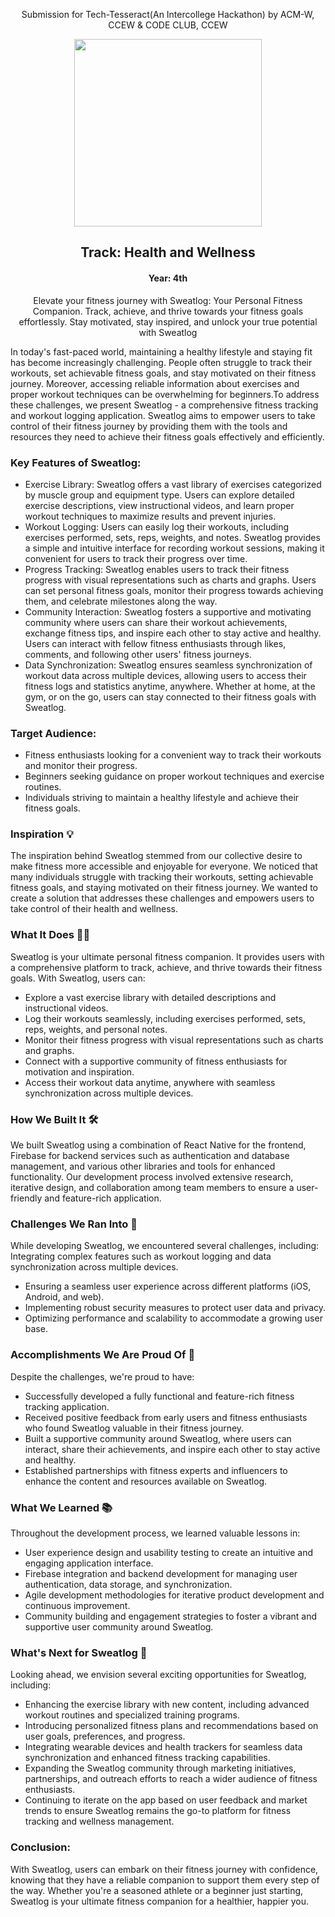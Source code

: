 <div align='center'>
  <p>Submission for Tech-Tesseract(An Intercollege Hackathon) by ACM-W, CCEW & CODE CLUB, CCEW</p>
  <img src = "https://github.com/vaishnavi-3969/Tech-Tesseract/assets/80088403/96f423aa-5b27-449f-8bb5-a35699909871" width="300px"/>  
  <h2>Track: Health and Wellness</h2>
  <h4>Year: 4th</h4>
  <p>Elevate your fitness journey with Sweatlog: Your Personal Fitness Companion. Track, achieve, and thrive towards your fitness goals effortlessly. Stay motivated, stay inspired, and unlock your true potential with Sweatlog</p>
  <div align='left'>
<p>
  In today's fast-paced world, maintaining a healthy lifestyle and staying fit has become increasingly challenging. People often struggle to track their workouts, set achievable fitness goals, and stay motivated on their fitness journey. Moreover, accessing reliable information about exercises and proper workout techniques can be overwhelming for beginners.To address these challenges, we present Sweatlog - a comprehensive fitness tracking and workout logging application. Sweatlog aims to empower users to take control of their fitness journey by providing them with the tools and resources they need to achieve their fitness goals effectively and efficiently.
</p>
<h3>Key Features of Sweatlog:</h3>
    <ul>
      <li>
              Exercise Library: Sweatlog offers a vast library of exercises categorized by muscle group and equipment type. Users can explore detailed exercise descriptions, view instructional videos, and learn proper workout techniques to maximize results and prevent injuries.
      </li>
      <li>
          Workout Logging: Users can easily log their workouts, including exercises performed, sets, reps, weights, and notes. Sweatlog provides a simple and intuitive interface for recording workout sessions, making it convenient for users to track their progress over time.
</li>
      <li>
            Progress Tracking: Sweatlog enables users to track their fitness progress with visual representations such as charts and graphs. Users can set personal fitness goals, monitor their progress towards achieving them, and celebrate milestones along the way.
      </li>
      <li>
            Community Interaction: Sweatlog fosters a supportive and motivating community where users can share their workout achievements, exchange fitness tips, and inspire each other to stay active and healthy. Users can interact with fellow fitness enthusiasts through likes, comments, and following other users' fitness journeys.
      </li>
      <li>
            Data Synchronization: Sweatlog ensures seamless synchronization of workout data across multiple devices, allowing users to access their fitness logs and statistics anytime, anywhere. Whether at home, at the gym, or on the go, users can stay connected to their fitness goals with Sweatlog.
      </li>
    </ul>
<h3>Target Audience:</h3>
<ul>
  <li>Fitness enthusiasts looking for a convenient way to track their workouts and monitor their progress.</li>
  <li>Beginners seeking guidance on proper workout techniques and exercise routines.</li>
  <li>Individuals striving to maintain a healthy lifestyle and achieve their fitness goals.</li>
</ul>


<h3>  Inspiration 💡</h3>
The inspiration behind Sweatlog stemmed from our collective desire to make fitness more accessible and enjoyable for everyone. We noticed that many individuals struggle with tracking their workouts, setting achievable fitness goals, and staying motivated on their fitness journey. We wanted to create a solution that addresses these challenges and empowers users to take control of their health and wellness.

<h3>What It Does 🏋️‍♂️</h3>
Sweatlog is your ultimate personal fitness companion. It provides users with a comprehensive platform to track, achieve, and thrive towards their fitness goals. With Sweatlog, users can:
<ul>
<li>  Explore a vast exercise library with detailed descriptions and instructional videos.</li>
<li>  Log their workouts seamlessly, including exercises performed, sets, reps, weights, and personal notes.</li>
<li>Monitor their fitness progress with visual representations such as charts and graphs.</li>
<li>Connect with a supportive community of fitness enthusiasts for motivation and inspiration.</li>
<li>Access their workout data anytime, anywhere with seamless synchronization across multiple devices.</li>
</ul>

<h3>How We Built It 🛠️</h3>
We built Sweatlog using a combination of React Native for the frontend, Firebase for backend services such as authentication and database management, and various other libraries and tools for enhanced functionality. Our development process involved extensive research, iterative design, and collaboration among team members to ensure a user-friendly and feature-rich application.

<h3>Challenges We Ran Into 🤔</h3>
While developing Sweatlog, we encountered several challenges, including:
Integrating complex features such as workout logging and data synchronization across multiple devices.
<ul>
  <li>Ensuring a seamless user experience across different platforms (iOS, Android, and web).</li>
  <li>Implementing robust security measures to protect user data and privacy.</li>
  <li>Optimizing performance and scalability to accommodate a growing user base.</li>
</ul>

<h3>Accomplishments We Are Proud Of 🎉</h3>
Despite the challenges, we're proud to have:
<ul>
<li>Successfully developed a fully functional and feature-rich fitness tracking application.</li>
<li>Received positive feedback from early users and fitness enthusiasts who found Sweatlog valuable in their fitness journey.</li>
<li>Built a supportive community around Sweatlog, where users can interact, share their achievements, and inspire each other to stay active and healthy.</li>
<li>Established partnerships with fitness experts and influencers to enhance the content and resources available on Sweatlog.</li>
</ul>

<h3>What We Learned 📚</h3>
Throughout the development process, we learned valuable lessons in:
<ul>
<li>User experience design and usability testing to create an intuitive and engaging application interface.</li>
<li>Firebase integration and backend development for managing user authentication, data storage, and synchronization.</li>
<li>Agile development methodologies for iterative product development and continuous improvement.</li>
<li>Community building and engagement strategies to foster a vibrant and supportive user community around Sweatlog.</li>
</ul>

<h3>What's Next for Sweatlog 🔮</h3>
Looking ahead, we envision several exciting opportunities for Sweatlog, including:
<ul>
<li>Enhancing the exercise library with new content, including advanced workout routines and specialized training programs.</li>
<li>Introducing personalized fitness plans and recommendations based on user goals, preferences, and progress.</li>
<li>Integrating wearable devices and health trackers for seamless data synchronization and enhanced fitness tracking capabilities.</li>
<li>Expanding the Sweatlog community through marketing initiatives, partnerships, and outreach efforts to reach a wider audience of fitness enthusiasts.</li>
<li>Continuing to iterate on the app based on user feedback and market trends to ensure Sweatlog remains the go-to platform for fitness tracking and wellness management.</li>
</ul>

<h3>Conclusion:</h3>
<p>
  With Sweatlog, users can embark on their fitness journey with confidence, knowing that they have a reliable companion to support them every step of the way. Whether you're a seasoned athlete or a beginner just starting, Sweatlog is your ultimate fitness companion for a healthier, happier you.
</p>
  </div>
</div>
